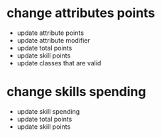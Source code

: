 # change attributes points

- update attribute points
- update attribute modifier
- update total points
- update skill points
- update classes that are valid


# change skills spending
- update skill spending
- update total points
- update skill points
